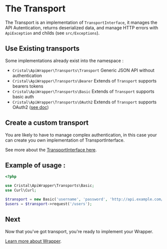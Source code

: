 # The Transport

The Transport is an implementation of `TransportInterface`, it manages the API Autentication, 
returns deserialized data, and manage HTTP errors with `ApiException` and childs (see `src/Exceptions`).

## Use Existing transports

Some implementations already exist into the namespace :

- `Cristal\ApiWrapper\Transports\Transport` Generic JSON API without authentication
- `Cristal\ApiWrapper\Transports\Bearer` Extends of `Transport` supports bearers tokens
- `Cristal\ApiWrapper\Transports\Basic` Extends of `Transport` supports basic auth
- `Cristal\ApiWrapper\Transports\OAuth2` Extends of `Transport` supports OAuth2 ([see doc](docs/transports/oauth2.md))

## Create a custom transport

You are likely to have to manage complex authentication, in this case your can create you own implementation of TransportInterface.

See more about the [TransportInterface here](../src/Transports/TransportInterface).

## Example of usage :

```php
<?php

use Cristal\ApiWrapper\Transports\Basic;
use Curl\Curl;

$transport = new Basic('username', 'password', 'http://api.example.com/v1/', new Curl);
$users = $transport->request('/users');
```

## Next

Now that you've got transport, you're ready to implement your Wrapper.

[Learn more about Wrapper](more-about-wrapper.md).
